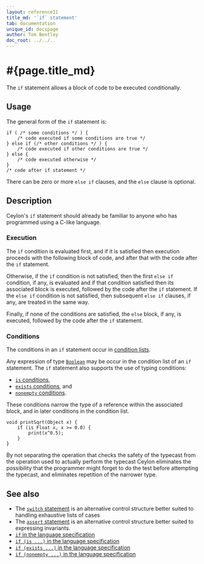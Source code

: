 ```yaml
---
layout: reference11
title_md: '`if` statement'
tab: documentation
unique_id: docspage
author: Tom Bentley
doc_root: ../../..
---
```


# #{page.title_md}

The `if` statement allows a block of code to be executed conditionally.

## Usage 

The general form of the `if` statement is:

<!-- check:none -->
<!-- try: -->
    if ( /* some conditions */ ) {
        /* code executed if some conditions are true */
    } else if (/* other conditions */ ) {
        /* code executed if other conditions are true */
    } else {
        /* code executed otherwise */
    }
    /* code after if statement */

There can be zero or more `else if` clauses, and the `else` clause is optional.

## Description

Ceylon's `if` statement should already be familiar to anyone who has programmed 
using a C-like language.

### Execution

The `if` condition is evaluated first, and if it is satisfied then 
execution proceeds with the following block of code, and after that 
with the code after the `if` statement. 

Otherwise, if the `if` condition is not satisfied, then the first 
`else if` condition, if any, is evaluated and if that condition 
satisfied then its associated block is executed, followed by the code 
after the `if` statement. If the `else if` condition is not satisfied, 
then subsequent `else if` clauses, if any, are treated in the same way.

Finally, if none of the conditions are satisfied, the `else` block, if
any, is executed, followed by the code after the `if` statement.

### Conditions

The conditions in an `if` statement occur in
[condition lists](../conditions#condition_lists).

Any expression of type [`Boolean`](#{site.urls.apidoc_current}/Boolean.type.html) 
may be occur in the condition list of an `if` statement. The `if` 
statement also supports the use of typing conditions:

* [`is` conditions](../conditions/#is_conditions), 
* [`exists` conditions](../conditions/#exists_conditions), and
* [`nonempty` conditions](../conditions/#nonempty_conditions).

These conditions narrow the type of a reference within the associated block, 
and in later conditions in the condition list.

<!-- try: -->
    void printSqrt(Object x) {
        if (is Float x, x >= 0.0) {
            print(x^0.5);
        }
    }

By not separating the operation that checks the safety of the typecast from 
the operation used to actually perform the typecast Ceylon eliminates the 
possibility that the programmer might forget to do the test before attempting 
the typecast, and eliminates repetition of the narrower type.

## See also

* The [`switch` statement](../switch) is an alternative control structure
  better suited to handling exhaustive lists of cases
* The [`assert` statement](../assert) is an alternative control structure
  better suited to expressing invariants.
* [`if` in the language specification](#{site.urls.spec_current}#ifelse)
* [`if (is ...)` in the language specification](#{site.urls.spec_current}#assignabilityexistencenonemptinessconditions)
* [`if (exists ...)` in the language specification](#{site.urls.spec_current}#assignabilityexistencenonemptinessconditions)
* [`if (nonempty ...)` in the language specification](#{site.urls.spec_current}#assignabilityexistencenonemptinessconditions)

